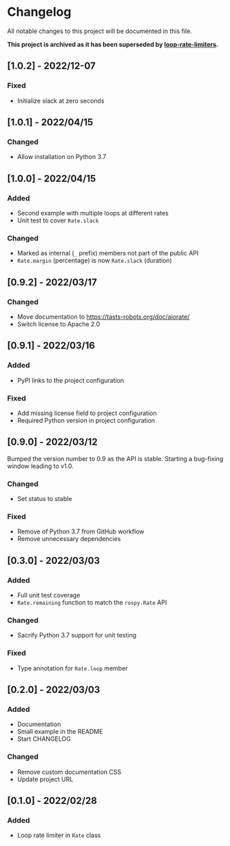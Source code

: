 # Changelog

All notable changes to this project will be documented in this file.

**This project is archived as it has been superseded by [loop-rate-limiters](https://github.com/stephane-caron/loop-rate-limiters).**

## [1.0.2] - 2022/12-07

### Fixed

- Initialize slack at zero seconds

## [1.0.1] - 2022/04/15

### Changed

- Allow installation on Python 3.7

## [1.0.0] - 2022/04/15

### Added

- Second example with multiple loops at different rates
- Unit test to cover `Rate.slack`

### Changed

- Marked as internal (`_` prefix) members not part of the public API
- `Rate.margin` (percentage) is now `Rate.slack` (duration)

## [0.9.2] - 2022/03/17

### Changed

- Move documentation to https://tasts-robots.org/doc/aiorate/
- Switch license to Apache 2.0

## [0.9.1] - 2022/03/16

### Added

- PyPI links to the project configuration

### Fixed

- Add missing license field to project configuration
- Required Python version in project configuration

## [0.9.0] - 2022/03/12

Bumped the version number to 0.9 as the API is stable. Starting a bug-fixing window leading to v1.0.

### Changed

- Set status to stable

### Fixed

- Remove of Python 3.7 from GitHub workflow
- Remove unnecessary dependencies

## [0.3.0] - 2022/03/03

### Added

- Full unit test coverage
- `Rate.remaining` function to match the `rospy.Rate` API

### Changed

- Sacrify Python 3.7 support for unit testing

### Fixed

- Type annotation for `Rate.loop` member

## [0.2.0] - 2022/03/03

### Added

- Documentation
- Small example in the README
- Start CHANGELOG

### Changed

- Remove custom documentation CSS
- Update project URL

## [0.1.0] - 2022/02/28

### Added

- Loop rate limiter in `Rate` class
